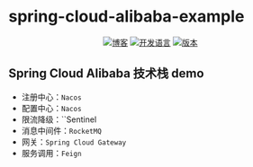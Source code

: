 # spring-cloud-alibaba-example

<p align="center">
  <a href="https://whportal.github.io"><img src="https://img.shields.io/badge/blog-whportal-red.svg" alt="博客"></a>
  <a href="https://whportal.github.io"><img src="https://img.shields.io/badge/language-java-green.svg" alt="开发语言"></a>
  <a href="https://whportal.github.io"><img src="https://img.shields.io/badge/version-1.0.0-blue" alt="版本"></a>
</p>

## Spring Cloud Alibaba 技术栈 demo

* 注册中心：`Nacos`
* 配置中心：`Nacos`
* 限流降级：``Sentinel` `
* 消息中间件：`RocketMQ`
* 网关：`Spring Cloud Gateway`
* 服务调用：`Feign`
